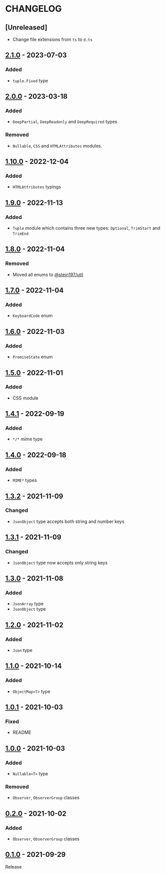 # CHANGELOG
## [Unreleased]
- Change file extensions from `ts` to `d.ts`

## [2.1.0](../../compare/2.0.0..2.1.0) - 2023-07-03
### Added
- `tuple.Fixed` type

## [2.0.0](../../compare/1.10.0..2.0.0) - 2023-03-18
### Added
- `DeepPartial`, `DeepReadonly` and `DeepRequired` types

### Removed
- `Nullable`, `CSS` and `HTMLAttributes` modules.

## [1.10.0](../../compare/1.9.0..1.10.0) - 2022-12-04
### Added
- `HTMLAttributes` typings

## [1.9.0](../../compare/1.8.0..1.9.0) - 2022-11-13
### Added
- `Tuple` module which contains three new types: `Optional`, `TrimStart` and `TrimEnd`

## [1.8.0](../../compare/1.7.0..1.8.0) - 2022-11-04
### Removed
- Moved all enums to [@stein197/util](https://github.com/stein197/js-util)

## [1.7.0](../../compare/1.6.0..1.7.0) - 2022-11-04
### Added
- `KeyboardCode` enum

## [1.6.0](../../compare/1.5.0..1.6.0) - 2022-11-03
### Added
- `PromiseState` enum

## [1.5.0](../../compare/1.4.1..1.5.0) - 2022-11-01
### Added
- CSS module

## [1.4.1](../../compare/1.4.0..1.4.1) - 2022-09-19
### Added
- `*/*` mime type

## [1.4.0](../../compare/1.3.2..1.4.0) - 2022-09-18
### Added
- `MIME*` types

## [1.3.2](../../compare/1.3.1..1.3.2) - 2021-11-09
### Changed
- `JsonObject` type accepts both string and number keys

## [1.3.1](../../compare/1.3.0..1.3.1) - 2021-11-09
### Changed
- `JsonObject` type now accepts only string keys

## [1.3.0](../../compare/1.2.0..1.3.0) - 2021-11-08
### Added
- `JsonArray` type
- `JsonObject` type

## [1.2.0](../../compare/1.1.0..1.2.0) - 2021-11-02
### Added
- `Json` type

## [1.1.0](../../compare/1.0.1..1.1.0) - 2021-10-14
### Added
- `ObjectMap<T>` type

## [1.0.1](../../compare/1.0.0..1.0.1) - 2021-10-03
### Fixed
- README

## [1.0.0](../../compare/0.2.0..1.0.0) - 2021-10-03
### Added
- `Nullable<T>` type
### Removed
- `Observer`, `ObserverGroup` classes

## [0.2.0](../../compare/0.1.0...0.2.0) - 2021-10-02
### Added
- `Observer`, `ObserverGroup` classes

## [0.1.0](../../tree/0.1.0) - 2021-09-29
Release
